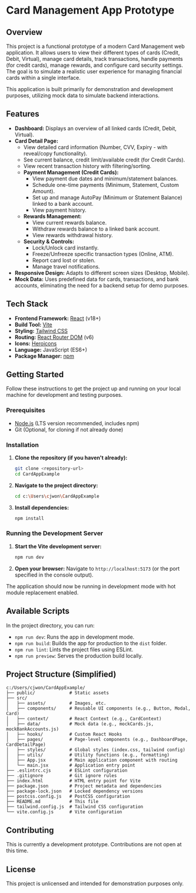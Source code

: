 # Card Management App Prototype

## Overview

This project is a functional prototype of a modern Card Management web application. It allows users to view their different types of cards (Credit, Debit, Virtual), manage card details, track transactions, handle payments (for credit cards), manage rewards, and configure card security settings. The goal is to simulate a realistic user experience for managing financial cards within a single interface.

This application is built primarily for demonstration and development purposes, utilizing mock data to simulate backend interactions.

## Features

*   **Dashboard:** Displays an overview of all linked cards (Credit, Debit, Virtual).
*   **Card Detail Page:**
    *   View detailed card information (Number, CVV, Expiry - with reveal/copy functionality).
    *   See current balance, credit limit/available credit (for Credit Cards).
    *   View recent transaction history with filtering/sorting.
    *   **Payment Management (Credit Cards):**
        *   View payment due dates and minimum/statement balances.
        *   Schedule one-time payments (Minimum, Statement, Custom Amount).
        *   Set up and manage AutoPay (Minimum or Statement Balance) linked to a bank account.
        *   View payment history.
    *   **Rewards Management:**
        *   View current rewards balance.
        *   Withdraw rewards balance to a linked bank account.
        *   View rewards withdrawal history.
    *   **Security & Controls:**
        *   Lock/Unlock card instantly.
        *   Freeze/Unfreeze specific transaction types (Online, ATM).
        *   Report card lost or stolen.
        *   Manage travel notifications.
*   **Responsive Design:** Adapts to different screen sizes (Desktop, Mobile).
*   **Mock Data:** Uses predefined data for cards, transactions, and bank accounts, eliminating the need for a backend setup for demo purposes.

## Tech Stack

*   **Frontend Framework:** [React](https://reactjs.org/) (v18+)
*   **Build Tool:** [Vite](https://vitejs.dev/)
*   **Styling:** [Tailwind CSS](https://tailwindcss.com/)
*   **Routing:** [React Router DOM](https://reactrouter.com/) (v6)
*   **Icons:** [Heroicons](https://heroicons.com/)
*   **Language:** JavaScript (ES6+)
*   **Package Manager:** [npm](https://www.npmjs.com/)

## Getting Started

Follow these instructions to get the project up and running on your local machine for development and testing purposes.

### Prerequisites

*   [Node.js](https://nodejs.org/) (LTS version recommended, includes npm)
*   Git (Optional, for cloning if not already done)

### Installation

1.  **Clone the repository (if you haven't already):**
    ```bash
    git clone <repository-url>
    cd CardAppExample
    ```
2.  **Navigate to the project directory:**
    ```bash
    cd c:\Users\cjwon\CardAppExample 
    ```
3.  **Install dependencies:**
    ```bash
    npm install
    ```

### Running the Development Server

1.  **Start the Vite development server:**
    ```bash
    npm run dev
    ```
2.  **Open your browser:**
    Navigate to `http://localhost:5173` (or the port specified in the console output).

The application should now be running in development mode with hot module replacement enabled.

## Available Scripts

In the project directory, you can run:

*   `npm run dev`: Runs the app in development mode.
*   `npm run build`: Builds the app for production to the `dist` folder.
*   `npm run lint`: Lints the project files using ESLint.
*   `npm run preview`: Serves the production build locally.

## Project Structure (Simplified)

```
c:/Users/cjwon/CardAppExample/
├── public/             # Static assets
├── src/
│   ├── assets/         # Images, etc.
│   ├── components/     # Reusable UI components (e.g., Button, Modal, Card)
│   ├── context/        # React Context (e.g., CardContext)
│   ├── data/           # Mock data (e.g., mockCards.js, mockBankAccounts.js)
│   ├── hooks/          # Custom React Hooks
│   ├── pages/          # Page-level components (e.g., DashboardPage, CardDetailPage)
│   ├── styles/         # Global styles (index.css, tailwind config)
│   ├── utils/          # Utility functions (e.g., formatting)
│   ├── App.jsx         # Main application component with routing
│   └── main.jsx        # Application entry point
├── .eslintrc.cjs       # ESLint configuration
├── .gitignore          # Git ignore rules
├── index.html          # HTML entry point for Vite
├── package.json        # Project metadata and dependencies
├── package-lock.json   # Locked dependency versions
├── postcss.config.js   # PostCSS configuration
├── README.md           # This file
├── tailwind.config.js  # Tailwind CSS configuration
└── vite.config.js      # Vite configuration
```

## Contributing

This is currently a development prototype. Contributions are not open at this time.

## License

This project is unlicensed and intended for demonstration purposes only.
